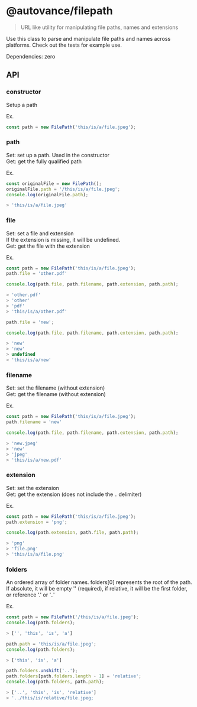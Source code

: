 # @autovance/filepath

> URL like utility for manipulating file paths, names and extensions

Use this class to parse and manipulate file paths and names across platforms. Check out the tests for example use.

Dependencies: zero

## API

### constructor

Setup a path

Ex.

```js
const path = new FilePath('this/is/a/file.jpeg');
```

### path

Set: set up a path. Used in the constructor  
Get: get the fully qualified path

Ex.

```js
const originalFile = new FilePath();
originalFile.path = '/this/is/a/file.jpeg';
console.log(originalFile.path);

> 'this/is/a/file.jpeg'
```

### file

Set: set a file and extension  
If the extension is missing, it will be undefined.  
Get: get the file with the extension

Ex.

```js
const path = new FilePath('this/is/a/file.jpeg');
path.file = 'other.pdf'

console.log(path.file, path.filename, path.extension, path.path);

> 'other.pdf'
> 'other'
> 'pdf'
> 'this/is/a/other.pdf'

path.file = 'new';

console.log(path.file, path.filename, path.extension, path.path);

> 'new'
> 'new'
> undefined
> 'this/is/a/new'
```

### filename

Set: set the filename (without extension)  
Get: get the filename (without extension)

Ex.

```js
const path = new FilePath('this/is/a/file.jpeg');
path.filename = 'new'

console.log(path.file, path.filename, path.extension, path.path);

> 'new.jpeg'
> 'new'
> 'jpeg'
> 'this/is/a/new.pdf'
```

### extension

Set: set the extension  
Get: get the extension (does not include the `.` delimiter)

Ex.

```js
const path = new FilePath('this/is/a/file.jpeg');
path.extension = 'png';

console.log(path.extension, path.file, path.path);

> 'png'
> 'file.png'
> 'this/is/a/file.png'
```

### folders

An ordered array of folder names. folders[0] represents the root of the path. If absolute, it will be empty '' (required), if relative, it will be the first folder, or reference '.' or '..'

Ex.

```js
const path = new FilePath('/this/is/a/file.jpeg');
console.log(path.folders);

> ['', 'this', 'is', 'a']

path.path = 'this/is/a/file.jpeg';
console.log(path.folders);

> ['this', 'is', 'a']

path.folders.unshift('..');
path.folders[path.folders.length - 1] = 'relative';
console.log(path.folders, path.path);

> ['..', 'this', 'is', 'relative']
> '../this/is/relative/file.jpeg;
```
